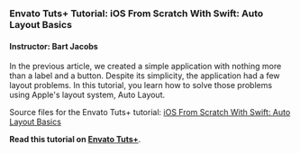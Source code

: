### Envato Tuts+ Tutorial: iOS From Scratch With Swift: Auto Layout Basics

#### Instructor: Bart Jacobs

In the previous article, we created a simple application with nothing more than a label and a button. Despite its simplicity, the application had a few layout problems. In this tutorial, you learn how to solve those problems using Apple's layout system, Auto Layout.

Source files for the Envato Tuts+ tutorial: [iOS From Scratch With Swift: Auto Layout Basics](http://code.tutsplus.com/tutorials/ios-from-scratch-with-swift-auto-layout-basics--cms-25520)

**Read this tutorial on [Envato Tuts+](https://code.tutsplus.com)**.
